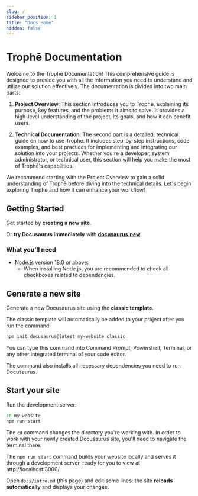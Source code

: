 ```yaml
---
slug: /
sidebar_position: 1
title: "Docs Home"
hidden: false
---
```


# Trophē Documentation

Welcome to the Trophē Documentation! This comprehensive guide is designed to provide you with all the information you need to understand and utilize our solution effectively. The documentation is divided into two main parts:

1. **Project Overview**: 
   This section introduces you to Trophē, explaining its purpose, key features, and the problems it aims to solve. It provides a high-level understanding of the project, its goals, and how it can benefit users.

2. **Technical Documentation**:
   The second part is a detailed, technical guide on how to use Trophē. It includes step-by-step instructions, code examples, and best practices for implementing and integrating our solution into your projects. Whether you're a developer, system administrator, or technical user, this section will help you make the most of Trophē's capabilities.

We recommend starting with the Project Overview to gain a solid understanding of Trophē before diving into the technical details. Let's begin exploring Trophē and how it can enhance your workflow!


## Getting Started

Get started by **creating a new site**.

Or **try Docusaurus immediately** with **[docusaurus.new](https://docusaurus.new)**.

### What you'll need

- [Node.js](https://nodejs.org/en/download/) version 18.0 or above:
  - When installing Node.js, you are recommended to check all checkboxes related to dependencies.

## Generate a new site

Generate a new Docusaurus site using the **classic template**.

The classic template will automatically be added to your project after you run the command:

```bash
npm init docusaurus@latest my-website classic
```

You can type this command into Command Prompt, Powershell, Terminal, or any other integrated terminal of your code editor.

The command also installs all necessary dependencies you need to run Docusaurus.

## Start your site

Run the development server:

```bash
cd my-website
npm run start
```

The `cd` command changes the directory you're working with. In order to work with your newly created Docusaurus site, you'll need to navigate the terminal there.

The `npm run start` command builds your website locally and serves it through a development server, ready for you to view at http://localhost:3000/.

Open `docs/intro.md` (this page) and edit some lines: the site **reloads automatically** and displays your changes.
